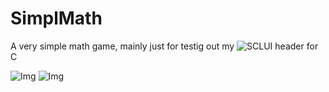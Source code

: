 # SimplMath

A very simple math game, mainly just for testig out my ![SCLUI](https://github.com/0x3alex/sclui) header for C

![Img](https://i.imgur.com/0ftwEMs.png) 
![Img](https://i.imgur.com/KToUqXb.png)




